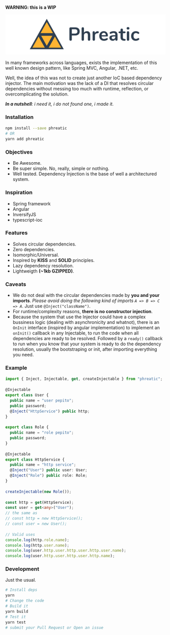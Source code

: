 **WARNING: this is a WIP**

![Phreatic Dependency Injector](logo.png?raw=true "Phreatic Dependency Injector")

In many frameworks across languages, exists the implementation of this well known design pattern, like Spring MVC, Angular, .NET, etc.

Well, the idea of this was not to create just another IoC based dependency injector. The main motivation was the lack of a DI that resolves circular dependencies without messing too much with runtime, reflection, or overcomplicating the solution.

_**In a nutshell**: i need it, i do not found one, i made it._

### Installation

```Bash
npm install --save phreatic
# OR
yarn add phreatic
```

### Objectives

* Be Awesome.
* Be super simple. No, really, simple or nothing.
* Well tested. Dependency Injection is the base of well a architectured system.

### Inspiration

* Spring framework
* Angular
* InversifyJS
* typescript-ioc

### Features

* Solves circular dependencies.
* Zero dependencies.
* Isomorphic/Universal.
* Inspired by **KISS** and **SOLID** principles.
* Lazy dependency resolution.
* Lightweigth **(~1kb GZIPPED)**.

### Caveats

* We do not deal with the circular dependencies made by **you and your imports**. _Please avoid doing the following kind of imports `A => B => C => A`_. Just use `@Inject("className")`.
* For runtime/complexity reasons, **there is no constructor injection**.
* Because the system that use the Injector could have a complex bussiness logic (dealing with asynchronicity and whatnot), there is an `OnInit` interface (inspired by angular implementation) to implement an `onInit()` callback in any Injectable, to run the code when all dependencies are ready to be resolved. Followed by a `ready()` callback to run when you know that your system is ready to do the dependency resolution, usually the bootstraping or init, after importing everything you need.

### Example

```Typescript
import { Inject, Injectable, get, createInjectable } from "phreatic";

@Injectable
export class User {
  public name = "user pepito";
  public password;
  @Inject("HttpService") public http;
}

export class Role {
  public name = "role pepito";
  public password;
}

@Injectable
export class HttpService {
  public name = "http service";
  @Inject("User") public user: User;
  @Inject("Role") public role: Role;
}

createInjectable(new Role());

const http = get(HttpService);
const user = get<any>("User");
// the same as
// const http = new HttpService();
// const user = new User();

// Valid uses
console.log(http.role.name);
console.log(http.user.name);
console.log(user.http.user.http.user.http.user.name);
console.log(user.http.user.http.user.http.name);
```

### Development

Just the usual.

```Bash
# Install deps
yarn
# Change the code
# Build it
yarn build
# Test it
yarn test
# submit your Pull Request or Open an issue
```
